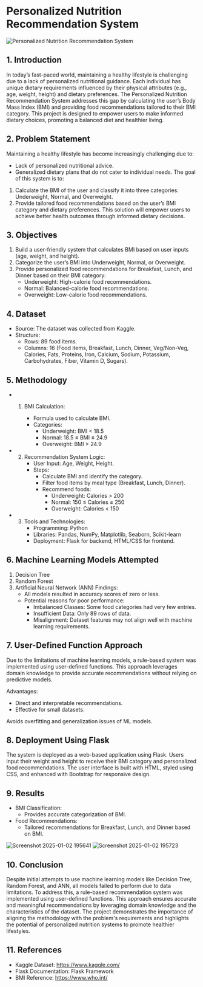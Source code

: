 # Personalized Nutrition Recommendation System
![Personalized Nutrition Recommendation System](https://github.com/user-attachments/assets/da18893d-b475-4655-a8f3-3894e7952715)

## 1. Introduction
In today’s fast-paced world, maintaining a healthy lifestyle is challenging due to a lack of personalized nutritional guidance. Each individual has unique dietary requirements influenced by their physical attributes (e.g., age, weight, height) and dietary preferences.
The Personalized Nutrition Recommendation System addresses this gap by calculating the user’s Body Mass Index (BMI) and providing food recommendations tailored to their BMI category. This project is designed to empower users to make informed dietary choices, promoting a balanced diet and healthier living.
## 2. Problem Statement
Maintaining a healthy lifestyle has become increasingly challenging due to:
* Lack of personalized nutritional advice.
* Generalized dietary plans that do not cater to individual needs.
The goal of this system is to:
1. Calculate the BMI of the user and classify it into three categories: Underweight, Normal, and Overweight.
2. Provide tailored food recommendations based on the user’s BMI category and dietary preferences.
This solution will empower users to achieve better health outcomes through informed dietary decisions.
## 3. Objectives
1. Build a user-friendly system that calculates BMI based on user inputs (age, weight, and height).
2. Categorize the user’s BMI into Underweight, Normal, or Overweight.
3. Provide personalized food recommendations for Breakfast, Lunch, and Dinner based on their BMI category:
   * Underweight: High-calorie food recommendations.
   *  Normal: Balanced-calorie food recommendations.
   *  Overweight: Low-calorie food recommendations.
  
## 4. Dataset
* Source: The dataset was collected from Kaggle.
* Structure:
   * Rows: 89 food items.
   * Columns: 16 (Food items, Breakfast, Lunch, Dinner, Veg/Non-Veg, Calories, Fats, Proteins, Iron, Calcium, Sodium, Potassium, Carbohydrates, Fiber, Vitamin D, Sugars).
## 5. Methodology
   * 1. BMI Calculation:
      
        * Formula used to calculate BMI.
        * Categories:
             * Underweight: BMI < 18.5
             * Normal: 18.5 ≤ BMI ≤ 24.9
             * Overweight: BMI > 24.9
  * 2. Recommendation System Logic:
        * User Input: Age, Weight, Height.
        * Steps:
             * Calculate BMI and identify the category.
             * Filter food items by meal type (Breakfast, Lunch, Dinner).
             * Recommend foods:
                  * Underweight: Calories > 200
                  * Normal: 150 ≤ Calories ≤ 250
                  * Overweight: Calories < 150
  * 3. Tools and Technologies:
       * Programming: Python
       * Libraries: Pandas, NumPy, Matplotlib, Seaborn, Scikit-learn
       * Deployment: Flask for backend, HTML/CSS for frontend.
## 6. Machine Learning Models Attempted
  1. Decision Tree
  2. Random Forest
 3. Artificial Neural Network (ANN)
Findings:
    * All models resulted in accuracy scores of zero or less.
    * Potential reasons for poor performance:
         * Imbalanced Classes: Some food categories had very few entries.
         * Insufficient Data: Only 89 rows of data.
         * Misalignment: Dataset features may not align well with machine learning requirements.
## 7. User-Defined Function Approach
Due to the limitations of machine learning models, a rule-based system was implemented using user-defined functions. This approach leverages domain knowledge to provide accurate recommendations without relying on predictive models.

Advantages:
   * Direct and interpretable recommendations.
   * Effective for small datasets.

Avoids overfitting and generalization issues of ML models.

## 8. Deployment Using Flask
The system is deployed as a web-based application using Flask. Users input their weight and height to receive their BMI category and personalized food recommendations. The user interface is built with HTML, styled using CSS, and enhanced with Bootstrap for responsive design.

## 9. Results
   * BMI Classification:
     * Provides accurate categorization of BMI.
   * Food Recommendations:
     * Tailored recommendations for Breakfast, Lunch, and Dinner based on BMI.

![Screenshot 2025-01-02 195641](https://github.com/user-attachments/assets/79571c22-3b70-4412-adb7-cd3275bb0f49)
![Screenshot 2025-01-02 195723](https://github.com/user-attachments/assets/f5bd6556-c880-461a-839b-e0ce5e1027af)

## 10. Conclusion
Despite initial attempts to use machine learning models like Decision Tree, Random Forest, and ANN, all models failed to perform due to data limitations. To address this, a rule-based recommendation system was implemented using user-defined functions. This approach ensures accurate and meaningful recommendations by leveraging domain knowledge and the characteristics of the dataset.
The project demonstrates the importance of aligning the methodology with the problem's requirements and highlights the potential of personalized nutrition systems to promote healthier lifestyles.

## 11. References
  * Kaggle Dataset: https://www.kaggle.com/
  * Flask Documentation: Flask Framework
  * BMI Reference: https://www.who.int/


  
